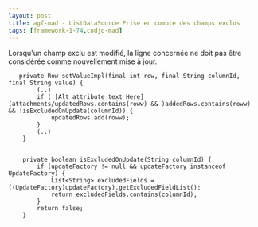 ```yaml
---
layout: post
title: agf-mad - ListDataSource Prise en compte des champs exclus
tags: [framework-1-74,codjo-mad]
---
```

Lorsqu'un champ exclu est modifié, la ligne concernée ne doit pas être considérée comme nouvellement mise à jour.

```
   private Row setValueImpl(final int row, final String columnId, final String value) {
        (..)
        if (![Alt attribute text Here](attachments/updatedRows.contains(roww) && )addedRows.contains(roww) && !isExcludedOnUpdate(columnId)) {
            updatedRows.add(roww);
        }
        (..)
    }


    private boolean isExcludedOnUpdate(String columnId) {
        if (updateFactory != null && updateFactory instanceof UpdateFactory) {
            List<String> excludedFields = ((UpdateFactory)updateFactory).getExcludedFieldList();
            return excludedFields.contains(columnId);
        }
        return false;
    }
```